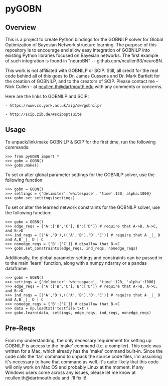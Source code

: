 # pyGOBN

<h2>Overview</h2>
This is a project to create Python bindings for the GOBNILP solver
for Global Optimization of Bayesian Network structure learning. The purpose
of this repository is to encourage and allow easy integration of GOBNILP into
existing Python libraries focused on Bayesian networks. The first
example of such integration is found in "neuroBN" -- github.com/ncullen93/neuroBN.

This work is not affiliated with GOBNILP or SCIP. Still, all credit for the real
code behind all of this goes to Dr. James Cussens and Dr. Mark Bartlett 
for the creation of GOBNILP, and to the creators of SCIP. Please contact me - Nick Cullen - at
ncullen.th@dartmouth.edu with any comments or concerns.

Here are the links to GOBNILP and SCIP:

	- https://www.cs.york.ac.uk/aig/sw/gobnilp/

	- http://scip.zib.de/#scipoptsuite

<h2>Usage</h2>
To unpack/link/make GOBNILP & SCIP for the first time, run the following commands:

	>>> from pyGOBN import *
	>>> gobn = GOBN()
	>>> gobn.make()

To set or alter global parameter settings for the GOBNILP solver, use the following function:

	>>> gobn = GOBN()
	>>> settings = {'delimiter':'whitespace', 'time':120, alpha:1000}
	>>> gobn.set_settings(settings)

To set or alter the learned network constraints for the GOBNILP solver, use the following function:

	>>> gobn = GOBN()
	>>> edge_reqs = {'A':['B','C'],'B':['D']} # require that A->B, A->C, and B->D
	>>> ind_reqs = [('A','D'),(('A','B'),'D','C')] # require that A _|_ D and A,B _|_ D | C
	>>> nonedge_reqs = {'B':['C']} # disallow that B->C
	>>> gobn.set_constraints(edge_reqs, ind_reqs, nonedge_reqs)

Additionally, the global parameter settings and constraints can be passed in to the main 'learn' function,
along with a numpy ndarray or a pandas dataframe:

	>>> gobn = GOBN()
	>>> settings = {'delimiter':'whitespace', 'time':120, 'alpha':1000}
	>>> edge_reqs = {'A':['B','C'],'B':['D']} # require that A->B, A->C, and B->D
	>>> ind_reqs = [('A','D'),(('A','B'),'D','C')] # require that A _|_ D and A,B _|_ D | C
	>>> nonedge_reqs = {'B':['C']} # disallow that B->C
	>>> data = np.loadtxt('testfile.txt')
	>>> gobn.learn(data, settings, edge_reqs, ind_reqs, nonedge_reqs)

<h2>Pre-Reqs</h2>
From my understanding, the only necessary requirement for setting up GOBNILP
is access to the 'make' command (i.e. a compiler). This code was written for a Mac, 
which already has the 'make' command built-in. Since the code calls the 'tar' 
command to unpack the source code files, i'm assuming it's necessary to have 
that command as well. It's quite likely that this code will only work on Mac OS 
and probably Linux at the moment. If any Windows users come across any issues, please
let me know at ncullen.th@dartmouth.edu and i'll fix it!






